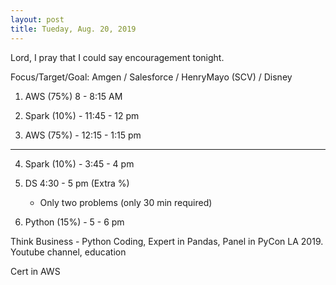 ```yaml
---
layout: post
title: Tueday, Aug. 20, 2019
---
```


Lord, I pray that I could say encouragement tonight.
  

Focus/Target/Goal:  Amgen / Salesforce / HenryMayo (SCV) / Disney   

      
1. AWS (75%) 8 - 8:15 AM  

2. Spark (10%) - 11:45 - 12 pm

3. AWS (75%) - 12:15 - 1:15 pm 

------------------ 

4. Spark (10%) - 3:45 - 4 pm 

5. DS 4:30 - 5 pm (Extra %)
   - Only two problems (only 30 min required)
   

6. Python (15%) - 5 - 6 pm 

Think Business - Python Coding, Expert in Pandas, Panel in PyCon LA 2019.
                 Youtube channel, education
                                  
Cert in AWS


